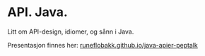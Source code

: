 # API. Java.
Litt om API-design, idiomer, og sånn i Java.

Presentasjon finnes her: [runeflobakk.github.io/java-apier-peptalk](https://runeflobakk.github.io/java-apier-peptalk)
